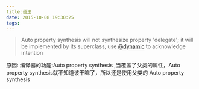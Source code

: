 ```yaml
---
title:语法
date: 2015-10-08 19:30:25
tags:
---
```




> Auto property synthesis will not synthesize property 'delegate'; it will be implemented by its superclass, use [@dynamic](https://segmentfault.com/u/dynamic) to acknowledge intention

原因: 编译器的功能:Auto property synthesis ,当覆盖了父类的属性，Auto property synthesis就不知道该干嘛了，所以还是使用父类的 Auto property synthesis



##### 

